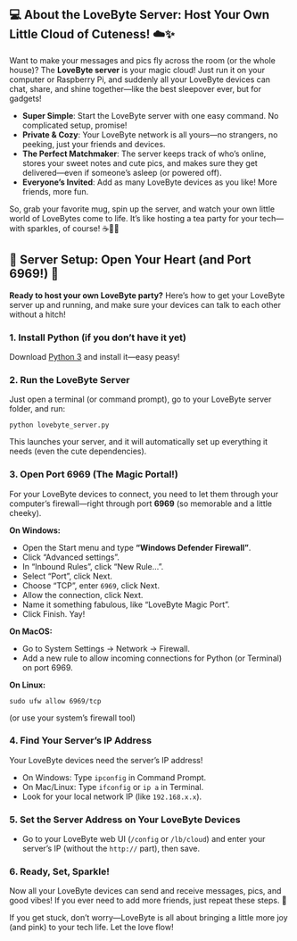 ## 💻 About the LoveByte Server: Host Your Own Little Cloud of Cuteness! ☁️✨

Want to make your messages and pics fly across the room (or the whole house)? The **LoveByte server** is your magic cloud! Just run it on your computer or Raspberry Pi, and suddenly all your LoveByte devices can chat, share, and shine together—like the best sleepover ever, but for gadgets!

- **Super Simple**: Start the LoveByte server with one easy command. No complicated setup, promise!
- **Private & Cozy**: Your LoveByte network is all yours—no strangers, no peeking, just your friends and devices.
- **The Perfect Matchmaker**: The server keeps track of who’s online, stores your sweet notes and cute pics, and makes sure they get delivered—even if someone’s asleep (or powered off).
- **Everyone’s Invited**: Add as many LoveByte devices as you like! More friends, more fun.

So, grab your favorite mug, spin up the server, and watch your own little world of LoveBytes come to life. It’s like hosting a tea party for your tech—with sparkles, of course! ☕🌈💬

## 🌟 Server Setup: Open Your Heart (and Port 6969!) 🌟

**Ready to host your own LoveByte party?** Here’s how to get your LoveByte server up and running, and make sure your devices can talk to each other without a hitch!

### 1. Install Python (if you don’t have it yet)
Download [Python 3](https://python.org/) and install it—easy peasy!

### 2. Run the LoveByte Server
Just open a terminal (or command prompt), go to your LoveByte server folder, and run:

    python lovebyte_server.py

This launches your server, and it will automatically set up everything it needs (even the cute dependencies).

### 3. Open Port 6969 (The Magic Portal!)

For your LoveByte devices to connect, you need to let them through your computer’s firewall—right through port **6969** (so memorable and a little cheeky).

**On Windows:**
- Open the Start menu and type **“Windows Defender Firewall”**.
- Click “Advanced settings”.
- In “Inbound Rules”, click “New Rule…”.
- Select “Port”, click Next.
- Choose “TCP”, enter `6969`, click Next.
- Allow the connection, click Next.
- Name it something fabulous, like “LoveByte Magic Port”.
- Click Finish. Yay!

**On MacOS:**
- Go to System Settings → Network → Firewall.
- Add a new rule to allow incoming connections for Python (or Terminal) on port 6969.

**On Linux:**

    sudo ufw allow 6969/tcp

(or use your system’s firewall tool)

### 4. Find Your Server’s IP Address
Your LoveByte devices need the server’s IP address!

- On Windows: Type `ipconfig` in Command Prompt.
- On Mac/Linux: Type `ifconfig` or `ip a` in Terminal.
- Look for your local network IP (like `192.168.x.x`).

### 5. Set the Server Address on Your LoveByte Devices
- Go to your LoveByte web UI (`/config` or `/lb/cloud`) and enter your server’s IP (without the `http://` part), then save.

### 6. Ready, Set, Sparkle!
Now all your LoveByte devices can send and receive messages, pics, and good vibes! If you ever need to add more friends, just repeat these steps. 💖

If you get stuck, don’t worry—LoveByte is all about bringing a little more joy (and pink) to your tech life. Let the love flow!
